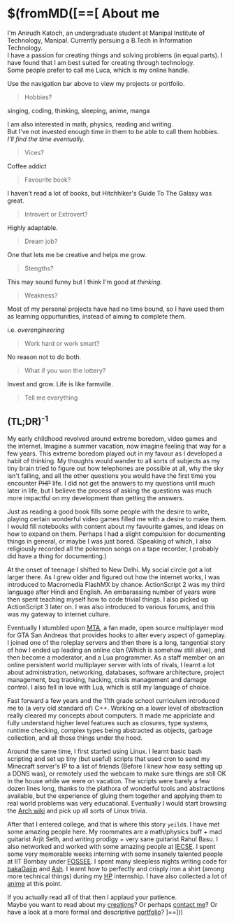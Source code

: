 $(fromMD([==[
About me
========
I'm Anirudh Katoch, an undergraduate student at Manipal Institute of Technology, Manipal. Currently persuing a
B.Tech in Information Technology.  
I have a passion for creating things and solving problems (in equal parts). I have found that I am best suited for
creating through technology.  
Some people prefer to call me Luca, which is my online handle.

Use the navigation bar above to view my projects or portfolio.

>Hobbies?

singing, coding, thinking, sleeping, anime, manga

I am also interested in math, physics, reading and writing.  
But I've not invested enough time in them to be able to call them hobbies.  
_I'll find the time eventually._

>Vices?

Coffee addict

>Favourite book?

I haven't read a lot of books, but Hitchhiker's Guide To The Galaxy was great.

>Introvert or Extrovert?

Highly adaptable.

>Dream job?

One that lets me be creative and helps me grow.

>Stengths?

This may sound funny but I think I'm good at _thinking_.

>Weakness?

Most of my personal projects have had no time bound, so I have used them as learning oppurtunities, instead of
aiming to complete them.

i.e. _overengineering_

>Work hard or work smart?

No reason not to do both.

>What if you won the lottery?

Invest and grow. Life is like farmville.

>Tell me everything

(TL;DR)<sup>-1</sup>
-----------
My early childhood revolved around extreme boredom, video games and the internet. Imagine a summer vacation, now
imagine feeling that way for a few years. This extreme boredom played out in my favour as I developed a habit of
thinking. My thoughts would wander to all sorts of subjects as my tiny brain tried to figure out how telephones are
possible at all, why the sky isn't falling, and all the other questions you would have the first time you encounter
~~PHP~~ life. I did not get the answers to my questions until much later in life, but I believe the process of asking
the questions was much more impactful on my development than getting the answers.

Just as reading a good book fills some people with the desire to write, playing certain wonderful video games filled
me with a desire to make them. I would fill notebooks with content about my favourite games, and ideas on how to
expand on them. Perhaps I had a slight compulsion for documenting things in general, or maybe I was just bored. 
(Speaking of which, I also religiously recorded all the pokemon songs on a tape recorder, I probably did have a thing
for documenting.)

At the onset of teenage I shifted to New Delhi. My social circle got a lot larger there. As I grew older and figured
out how the internet works, I was introduced to Macromedia FlashMX by chance. ActionScript 2 was my third language
after Hindi and English. An embarassing number of years were then spent teaching myself how to code trivial things.
I also picked up ActionScript 3 later on. I was also introduced to various forums, and this was my gateway to
internet culture.

Eventually I stumbled upon [MTA](https://github.com/multitheftauto), a fan made, open source multiplayer mod for GTA
San Andreas that provides hooks to alter every aspect of gameplay. I joined one of the roleplay servers and then
there is a long, tangential story of how I ended up leading an online clan (Which is somehow still alive), and then
become a moderator, and a Lua programmer. As a staff member on an online persistent world multiplayer server with
lots of rivals, I learnt a lot about administration, networking, databases, software architecture, project
management, bug tracking, hacking, crisis management and damage control. I also fell in love with Lua, which is still
my language of choice.

Fast forward a few years and the 11th grade school curriculum introduced me to (a very old standard of) C++. Working
on a lower level of abstraction really cleared my concepts about computers. It made me appriciate and fully
understand higher level features such as closures, type systems, runtime checking, complex types being abstracted as
objects, garbage collection, and all those things under the hood.

Around the same time, I first started using Linux. I learnt basic bash scripting and set up tiny (but useful) scripts
that used cron to send my Minecraft server's IP to a list of friends (Before I knew how easy setting up a DDNS was),
or remotely used the webcam to make sure things are still OK in the house while we were on vacation. The scripts were
barely a few dozen lines long, thanks to the plathora of wonderful tools and abstractions available, but the
experience of gluing them together and applying them to real world problems was very educational. Eventually I would
start browsing the [Arch wiki](https://wiki.archlinux.org/) and pick up all sorts of Linux trivia.

After that I entered college, and that is where this story `yeild`s. I have met some amazing people here. My
roommates are a math/physics buff + mad guitarist Arjit Seth, and writing prodigy + very sane guitarist Rahul Basu. I
also networked and worked with some amazing people at [IECSE](https://www.iecsemanipal.com/). I spent some very
memorable weeks interning with some insanely talented people at IIT Bombay under [FOSSEE](http://fossee.in/). I spent many sleepless
nights writing code for [bakaGaijin]() and [Ash](). I learnt how to perfectly and crisply iron a shirt (among more
technical things) during my [HP]() internship. I have also collected a lot of [anime](anime.log) at this point.

If you actually read all of that then I applaud your patience.  
Maybe you want to read about my [creations](projects/main.html)? Or perhaps [contact me](contact.html)? Or have a look at
a more formal and descriptive [portfolio](portfolio.html)?
]==]))